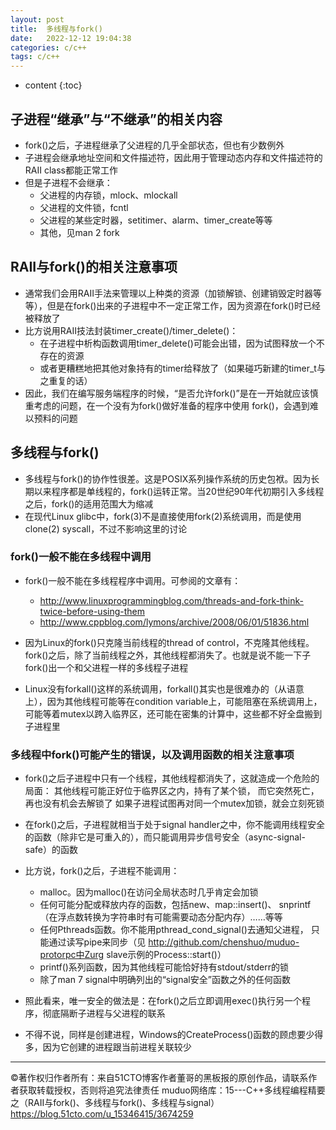```yaml
---
layout: post
title:  多线程与fork()
date:   2022-12-12 19:04:38
categories: c/c++
tags: c/c++
---
```


* content
{:toc}

## 子进程“继承”与“不继承”的相关内容
- fork()之后，子进程继承了父进程的几乎全部状态，但也有少数例外
- 子进程会继承地址空间和文件描述符，因此用于管理动态内存和文件描述符的RAII class都能正常工作
- 但是子进程不会继承：
    - 父进程的内存锁，mlock、mlockall
    - 父进程的文件锁，fcntl
    - 父进程的某些定时器，setitimer、alarm、timer_create等等
    - 其他，见man 2 fork

## RAII与fork()的相关注意事项

- 通常我们会用RAII手法来管理以上种类的资源（加锁解锁、创建销毁定时器等等），但是在fork()出来的子进程中不一定正常工作，因为资源在fork()时已经被释放了
- 比方说用RAII技法封装timer_create()/timer_delete()：
    - 在子进程中析构函数调用timer_delete()可能会出错，因为试图释放一个不存在的资源
    - 或者更糟糕地把其他对象持有的timer给释放了（如果碰巧新建的timer_t与之重复的话）
- 因此，我们在编写服务端程序的时候，“是否允许fork()”是在一开始就应该慎重考虑的问题，在一个没有为fork()做好准备的程序中使用 fork()，会遇到难以预料的问题



## 多线程与fork()

- 多线程与fork()的协作性很差。这是POSIX系列操作系统的历史包袱。因为长期以来程序都是单线程的，fork()运转正常。当20世纪90年代初期引入多线程之后，fork()的适用范围大为缩减
- 在现代Linux glibc中，fork(3)不是直接使用fork(2)系统调用，而是使用clone(2) syscall，不过不影响这里的讨论

### fork()一般不能在多线程中调用
- fork()一般不能在多线程程序中调用。可参阅的文章有：
    - http://www.linuxprogrammingblog.com/threads-and-fork-think-twice-before-using-them
    - http://www.cppblog.com/lymons/archive/2008/06/01/51836.html

- 因为Linux的fork()只克隆当前线程的thread of control，不克隆其他线程。fork()之后，除了当前线程之外，其他线程都消失了。也就是说不能一下子fork()出一个和父进程一样的多线程子进程
- Linux没有forkall()这样的系统调用，forkall()其实也是很难办的（从语意上），因为其他线程可能等在condition variable上，可能阻塞在系统调用上，可能等着mutex以跨入临界区，还可能在密集的计算中，这些都不好全盘搬到子进程里

### 多线程中fork()可能产生的错误，以及调用函数的相关注意事项
- fork()之后子进程中只有一个线程，其他线程都消失了，这就造成一个危险的局面：
其他线程可能正好位于临界区之内，持有了某个锁， 而它突然死亡，再也没有机会去解锁了
如果子进程试图再对同一个mutex加锁，就会立刻死锁
- 在fork()之后，子进程就相当于处于signal handler之中，你不能调用线程安全的函数（除非它是可重入的），而只能调用异步信号安全（async-signal-safe）的函数
- 比方说，fork()之后，子进程不能调用：
    - malloc。因为malloc()在访问全局状态时几乎肯定会加锁
    - 任何可能分配或释放内存的函数，包括new、map::insert()、 snprintf（在浮点数转换为字符串时有可能需要动态分配内存）……等等
    - 任何Pthreads函数。你不能用pthread_cond_signal()去通知父进程， 只能通过读写pipe来同步（见 http://github.com/chenshuo/muduo-protorpc中Zurg slave示例的Process::start()）
    - printf()系列函数，因为其他线程可能恰好持有stdout/stderr的锁
    - 除了man 7 signal中明确列出的“signal安全”函数之外的任何函数

- 照此看来，唯一安全的做法是：在fork()之后立即调用exec()执行另一个程序，彻底隔断子进程与父进程的联系
- 不得不说，同样是创建进程，Windows的CreateProcess()函数的顾虑要少得多，因为它创建的进程跟当前进程关联较少

-----------------------------------
©著作权归作者所有：来自51CTO博客作者董哥的黑板报的原创作品，请联系作者获取转载授权，否则将追究法律责任
muduo网络库：15---C++多线程编程精要之（RAII与fork()、多线程与fork()、多线程与signal）
https://blog.51cto.com/u_15346415/3674259